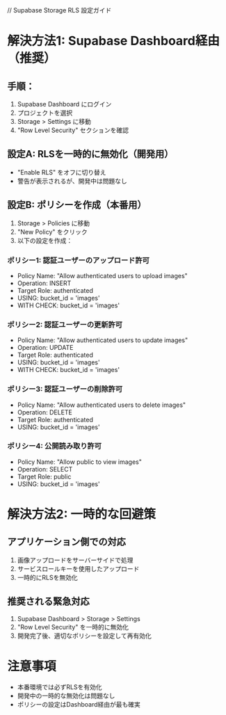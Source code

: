 // Supabase Storage RLS 設定ガイド

# 解決方法1: Supabase Dashboard経由（推奨）

## 手順：
1. Supabase Dashboard にログイン
2. プロジェクトを選択
3. Storage > Settings に移動
4. "Row Level Security" セクションを確認

## 設定A: RLSを一時的に無効化（開発用）
- "Enable RLS" をオフに切り替え
- 警告が表示されるが、開発中は問題なし

## 設定B: ポリシーを作成（本番用）
1. Storage > Policies に移動
2. "New Policy" をクリック
3. 以下の設定を作成：

### ポリシー1: 認証ユーザーのアップロード許可
- Policy Name: "Allow authenticated users to upload images"
- Operation: INSERT
- Target Role: authenticated
- USING: bucket_id = 'images'
- WITH CHECK: bucket_id = 'images'

### ポリシー2: 認証ユーザーの更新許可
- Policy Name: "Allow authenticated users to update images"
- Operation: UPDATE
- Target Role: authenticated
- USING: bucket_id = 'images'
- WITH CHECK: bucket_id = 'images'

### ポリシー3: 認証ユーザーの削除許可
- Policy Name: "Allow authenticated users to delete images"
- Operation: DELETE
- Target Role: authenticated
- USING: bucket_id = 'images'

### ポリシー4: 公開読み取り許可
- Policy Name: "Allow public to view images"
- Operation: SELECT
- Target Role: public
- USING: bucket_id = 'images'

# 解決方法2: 一時的な回避策

## アプリケーション側での対応
1. 画像アップロードをサーバーサイドで処理
2. サービスロールキーを使用したアップロード
3. 一時的にRLSを無効化

## 推奨される緊急対応
1. Supabase Dashboard > Storage > Settings
2. "Row Level Security" を一時的に無効化
3. 開発完了後、適切なポリシーを設定して再有効化

# 注意事項
- 本番環境では必ずRLSを有効化
- 開発中の一時的な無効化は問題なし
- ポリシーの設定はDashboard経由が最も確実
